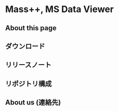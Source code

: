 # Mass++, MS Data Viewer 

## About this page

## ダウンロード

## リリースノート

## リポジトリ構成

## About us (連絡先)










